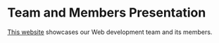 # Team and Members Presentation

[This website](https://ebouchut-laplateforme.github.io/jour1bis-html-team_and_members_presentation/) showcases our Web development team and  its members.
